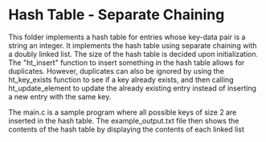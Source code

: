 # Hash Table - Separate Chaining
This folder implements a hash table for entries whose key-data pair is a string an integer. It implements the hash table using
separate chaining with a doubly linked list. The size of the hash table is decided upon initialization. The "ht_insert" function
to insert something in the hash table allows for duplicates. However, duplicates can also be ignored by using the ht_key_exists
function to see if a key already exists, and then calling ht_update_element to update the already existing entry instead of
inserting a new entry with the same key.

The main.c is a sample program where all possible keys of size 2 are inserted in the hash table. The example_output.txt file then
shows the contents of the hash table by displaying the contents of each linked list

